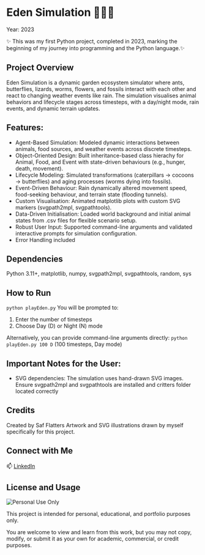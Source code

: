 # Eden Simulation 🦋🌸🌿
Year: 2023

✨ This was my first Python project, completed in 2023, marking the beginning of my journey into programming and the Python language.✨

## Project Overview
Eden Simulation is a dynamic garden ecosystem simulator where ants, butterflies, lizards, worms, flowers, and fossils interact with each other and react to changing weather events like rain. The simulation visualises animal behaviors and lifecycle stages across timesteps, with a day/night mode, rain events, and dynamic terrain updates.

## Features:
- Agent-Based Simulation: Modeled dynamic interactions between animals, food sources, and weather events across discrete timesteps.
- Object-Oriented Design: Built inheritance-based class hierachy for Animal, Food, and Event with state-driven behaviours (e.g., hunger, death, movement).
- Lifecycle Modeling: Simulated transformations (caterpillars → cocoons → butterflies) and aging processes (worms dying into fossils).
- Event-Driven Behaviour: Rain dynamically altered movement speed, food-seeking behaviour, and terrain state (flooding tunnels).
- Custom Visualisation: Animated matplotlib plots with custom SVG markers (svgpath2mpl, svgpathtools).
- Data-Driven Initialisation: Loaded world background and initial animal states from .csv files for flexible scenario setup.
- Robust User Input: Supported command-line arguments and validated interactive prompts for simulation configuration.
- Error Handling included

## Dependencies
Python 3.11+, matplotlib, numpy, svgpath2mpl, svgpathtools, random, sys

## How to Run
`python playEden.py`
You will be prompted to:
1. Enter the number of timesteps
2. Choose Day (D) or Night (N) mode

Alternatively, you can provide command-line arguments directly:
`python playEden.py 100 D`  (100 timesteps, Day mode)


## Important Notes for the User:
- SVG dependencies: The simulation uses hand-drawn SVG images. Ensure svgpath2mpl and svgpathtools are installed and critters folder located correctly

## Credits
Created by Saf Flatters
Artwork and SVG illustrations drawn by myself specifically for this project.

## Connect with Me
📫 [LinkedIn](https://www.linkedin.com/in/safflatters/)

## License and Usage
![Personal Use Only](https://img.shields.io/badge/Personal%20Use-Only-blueviolet?style=for-the-badge)

This project is intended for personal, educational, and portfolio purposes only.

You are welcome to view and learn from this work, but you may not copy, modify, or submit it as your own for academic, commercial, or credit purposes.

